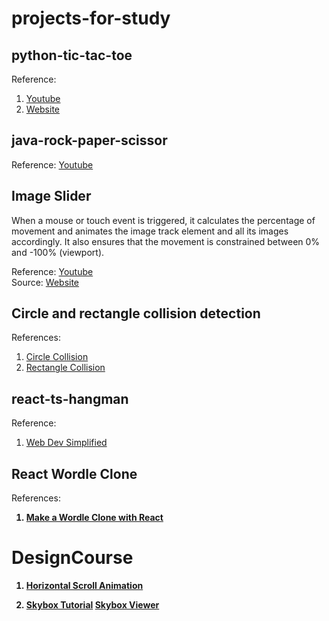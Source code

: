 # projects-for-study

## python-tic-tac-toe <br>

Reference: <br>

1. [Youtube](https://www.youtube.com/watch?v=8ext9G7xspg/)
2. [Website](https://realpython.com/tic-tac-toe-python/)

## java-rock-paper-scissor <br>

Reference: [Youtube](https://www.youtube.com/watch?v=Xs-CS_3wQ0Q/)

## Image Slider

When a mouse or touch event is triggered, it calculates the percentage of movement and animates the image track element and all its images accordingly. It also ensures that the movement is constrained between 0% and -100% (viewport).

Reference: [Youtube](https://www.youtube.com/watch?v=PkADl0HubMY&list=PLTY2b22EspQn7FKVb5-yLH0QHEI3WOgc9&index=4&t=13s) <br>
Source: [Website](https://camillemormal.com/)

## Circle and rectangle collision detection <br>

References: <br>

1. [Circle Collision](https://www.youtube.com/watch?v=789weryntzM/)
2. [Rectangle Collision](https://www.youtube.com/watch?v=_MyPLZSGS3s/)

## react-ts-hangman

Reference: <br>

1. [Web Dev Simplified](https://youtu.be/-ONUyenGnWw)

## React Wordle Clone

References: <b>

1. [Make a Wordle Clone with React](https://www.youtube.com/playlist?list=PL4cUxeGkcC9gXdVXVJBmHpSI7zCEcjLUX)

# DesignCourse

1. [Horizontal Scroll Animation](https://youtu.be/VvSVw1yLAPM)

2. [Skybox Tutorial](https://www.youtube.com/watch?v=v2eLLBUxQiQ)
   [Skybox Viewer](https://threejs-skybox-viewer.netlify.app)
